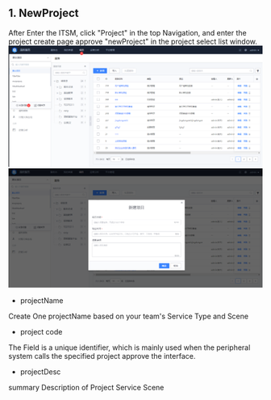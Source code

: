  ## 1. NewProject 

 After Enter the ITSM, click "Project" in the top Navigation, and enter the project create page approve "newProject" in the project select list window. 
 ![1689075695095](image/service_admin_01/1689075695095.png) 
 ![1689075737169](image/service_admin_01/1689075737169.png) 

 - projectName 

  Create One projectName based on your team's Service Type and Scene 

 - project code 

  The Field is a unique identifier, which is mainly used when the peripheral system calls the specified project approve the interface. 

 - projectDesc 

  summary Description of Project Service Scene 